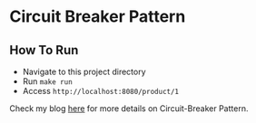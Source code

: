 # Circuit Breaker Pattern

## How To Run
- Navigate to this project directory
- Run `make run`
- Access `http://localhost:8080/product/1`

Check my blog [here](https://www.vinsguru.com/circuit-breaker-pattern/) for more details on Circuit-Breaker Pattern.